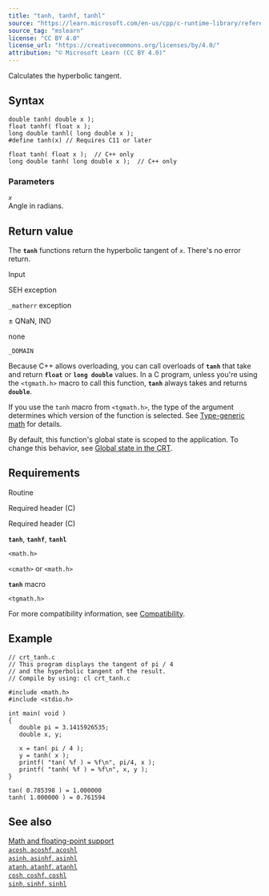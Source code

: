 ```yaml
---
title: "tanh, tanhf, tanhl"
source: "https://learn.microsoft.com/en-us/cpp/c-runtime-library/reference/tanh-tanhf-tanhl?view=msvc-170"
source_tag: "mslearn"
license: "CC BY 4.0"
license_url: "https://creativecommons.org/licenses/by/4.0/"
attribution: "© Microsoft Learn (CC BY 4.0)"
---
```

Calculates the hyperbolic tangent.

## Syntax

```
double tanh( double x );
float tanhf( float x );
long double tanhl( long double x );
#define tanh(x) // Requires C11 or later
```

```
float tanh( float x );  // C++ only
long double tanh( long double x );  // C++ only
```

### Parameters

_`x`_  
Angle in radians.

## Return value

The **`tanh`** functions return the hyperbolic tangent of _`x`_. There's no error return.

Input

SEH exception

`_matherr` exception

± QNaN, IND

none

`_DOMAIN`

Because C++ allows overloading, you can call overloads of **`tanh`** that take and return **`float`** or **`long double`** values. In a C program, unless you're using the `<tgmath.h>` macro to call this function, **`tanh`** always takes and returns **`double`**.

If you use the `tanh` macro from `<tgmath.h>`, the type of the argument determines which version of the function is selected. See [Type-generic math](https://learn.microsoft.com/en-us/cpp/c-runtime-library/tgmath?view=msvc-170) for details.

By default, this function's global state is scoped to the application. To change this behavior, see [Global state in the CRT](https://learn.microsoft.com/en-us/cpp/c-runtime-library/global-state?view=msvc-170).

## Requirements

Routine

Required header (C)

Required header (C)

**`tanh`**, **`tanhf`**, **`tanhl`**

`<math.h>`

`<cmath>` or `<math.h>`

**`tanh`** macro

`<tgmath.h>`

For more compatibility information, see [Compatibility](https://learn.microsoft.com/en-us/cpp/c-runtime-library/compatibility?view=msvc-170).

## Example

```
// crt_tanh.c
// This program displays the tangent of pi / 4
// and the hyperbolic tangent of the result.
// Compile by using: cl crt_tanh.c

#include <math.h>
#include <stdio.h>

int main( void )
{
   double pi = 3.1415926535;
   double x, y;

   x = tan( pi / 4 );
   y = tanh( x );
   printf( "tan( %f ) = %f\n", pi/4, x );
   printf( "tanh( %f ) = %f\n", x, y );
}
```

```
tan( 0.785398 ) = 1.000000
tanh( 1.000000 ) = 0.761594
```

## See also

[Math and floating-point support](https://learn.microsoft.com/en-us/cpp/c-runtime-library/floating-point-support?view=msvc-170)  
[`acosh`, `acoshf`, `acoshl`](https://learn.microsoft.com/en-us/cpp/c-runtime-library/reference/acosh-acoshf-acoshl?view=msvc-170)  
[`asinh`, `asinhf`, `asinhl`](https://learn.microsoft.com/en-us/cpp/c-runtime-library/reference/asinh-asinhf-asinhl?view=msvc-170)  
[`atanh`, `atanhf`, `atanhl`](https://learn.microsoft.com/en-us/cpp/c-runtime-library/reference/atanh-atanhf-atanhl?view=msvc-170)  
[`cosh`, `coshf`, `coshl`](https://learn.microsoft.com/en-us/cpp/c-runtime-library/reference/cosh-coshf-coshl?view=msvc-170)  
[`sinh`, `sinhf`, `sinhl`](https://learn.microsoft.com/en-us/cpp/c-runtime-library/reference/sinh-sinhf-sinhl?view=msvc-170)